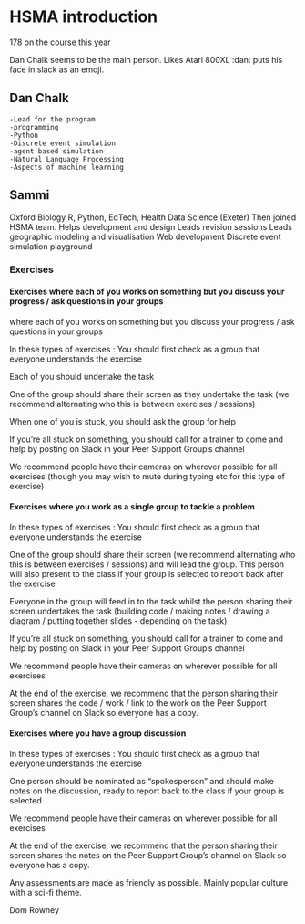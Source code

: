 # HSMA introduction

178 on the course this year

Dan Chalk seems to be the main person. Likes Atari 800XL
:dan: puts his face in slack as an emoji. 

## Dan Chalk
    -Lead for the program
    -programming
    -Python
    -Discrete event simulation
    -agent based simulation
    -Natural Language Processing
    -Aspects of machine learning

## Sammi
Oxford Biology
R, Python, EdTech, Health Data Science (Exeter)
Then joined HSMA team.
Helps development and design
Leads revision sessions
Leads geographic modeling and visualisation
Web development
Discrete event simulation playground

### Exercises 

#### Exercises where each of you works on something but you discuss your progress / ask questions in your groups
where each of you works on something but you discuss your progress / ask questions in your groups

In these types of exercises :
You should first check as a group that everyone understands the exercise

Each of you should undertake the task

One of the group should share their screen as they undertake the task (we recommend alternating who this is between exercises / sessions)

When one of you is stuck, you should ask the group for help

If you’re all stuck on something, you should call for a trainer to come and help by posting on Slack in your Peer Support Group’s channel

We recommend people have their cameras on wherever possible for all exercises (though you may wish to mute during typing etc for this type of exercise)

#### Exercises where you work as a single group to tackle a problem

In these types of exercises :
You should first check as a group that everyone understands the exercise

One of the group should share their screen (we recommend alternating who this is between exercises / sessions) and will lead the group.  This person will also present to the class if your group is selected to report back after the exercise

Everyone in the group will feed in to the task whilst the person sharing their screen undertakes the task (building code / making notes / drawing a diagram / putting together slides - depending on the task)

If you’re all stuck on something, you should call for a trainer to come and help by posting on Slack in your Peer Support Group’s channel

We recommend people have their cameras on wherever possible for all exercises

At the end of the exercise, we recommend that the person sharing their screen shares the code / work / link to the work on the Peer Support Group’s channel on Slack so everyone has a copy.

####  Exercises where you have a group discussion

In these types of exercises :
You should first check as a group that everyone understands the exercise

One person should be nominated as “spokesperson” and should make notes on the discussion, ready to report back to the class if your group is selected

We recommend people have their cameras on wherever possible for all exercises

At the end of the exercise, we recommend that the person sharing their screen shares the notes on the Peer Support Group’s channel on Slack so everyone has a copy.


Any assessments are made as friendly as possible. Mainly popular culture with a sci-fi theme.


Dom Rowney